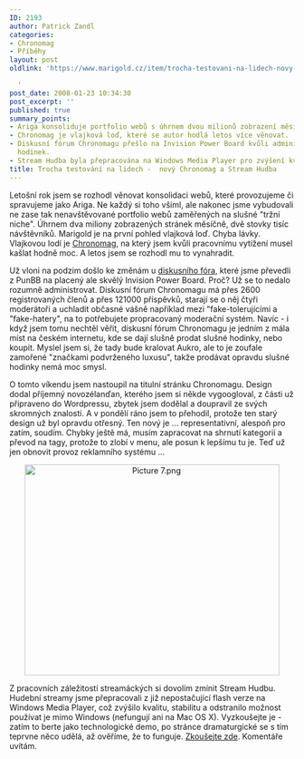 ```yaml
---
ID: 2193
author: Patrick Zandl
categories:
- Chronomag
- Příběhy
layout: post
oldlink: 'https://www.marigold.cz/item/trocha-testovani-na-lidech-novy-chronomag-a-stream-hudba

  '
post_date: 2008-01-23 10:34:30
post_excerpt: ''
published: true
summary_points:
- Ariga konsoliduje portfolio webů s úhrnem dvou milionů zobrazení měsíčně.
- Chronomag je vlajková loď, které se autor hodlá letos více věnovat.
- Diskusní fórum Chronomagu přešlo na Invision Power Board kvůli administraci a prodeji
  hodinek.
- Stream Hudba byla přepracována na Windows Media Player pro zvýšení kvality.
title: Trocha testování na lidech -  nový Chronomag a Stream Hudba
---
```


Letošní rok jsem se rozhodl věnovat konsolidaci webů, které provozujeme či spravujeme jako Ariga. Ne každý si toho všiml, ale nakonec jsme vybudovali ne zase tak nenavštěvované portfolio webů zaměřených na slušné "tržní niche". Úhrnem dva miliony zobrazených stránek měsíčně, dvě stovky tisíc návštěvníků. Marigold je na první pohled vlajková loď. Chyba lávky. Vlajkovou lodí je <a href="http://www.chronomag.cz">Chronomag</a>, na který jsem kvůli pracovnímu vytížení musel kašlat hodně moc. A letos jsem se rozhodl mu to vynahradit. 

Už vloni na podzim došlo ke změnám u <a href="http://forum.chronomag.cz">diskusního fóra</a>, které jsme převedli z PunBB na placený ale skvělý Invision Power Board. Proč? Už se to nedalo rozumně administrovat. Diskusní fórum Chronomagu má přes 2600 registrovaných členů a přes 121000 příspěvků, starají se o něj čtyři moderátoři a uchladit občasné vášně například mezi "fake-tolerujícími a "fake-hatery", na to potřebujete propracovaný moderační systém. Navíc - i když jsem tomu nechtěl věřit, diskusní fórum Chronomagu je jedním z mála míst na českém internetu, kde se dají slušně prodat slušné hodinky, nebo koupit. Myslel jsem si, že tady bude kralovat Aukro, ale to je zoufale zamořené "značkami podvrženého luxusu", takže prodávat opravdu slušné hodinky nemá moc smysl. 

O tomto víkendu jsem nastoupil na titulní stránku Chronomagu. Design dodal příjemný novozélanďan, kterého jsem si někde vygoogloval, z části už připraveno do Wordpressu, zbytek jsem dodělal a doupravil ze svých skromných znalostí. A v pondělí ráno jsem to přehodil, protože ten starý design už byl opravdu otřesný. Ten nový je ... representativní, alespoň pro zatím, soudím. Chybky ještě má, musím zapracovat na shrnutí kategorií a převod na tagy, protože to zlobí v menu, ale posun k lepšímu tu je. Teď už jen obnovit provoz reklamního systému ... 

<div style="text-align:center;"><img src="http://www.marigold.cz/wp-content/uploads//Picture 71.png" alt="Picture 7.png" border="0" width="450" height="372" /></div>

Z pracovních záležitostí streamáckých si dovolím zmínit Stream Hudbu. Hudební streamy jsme přepracovali z již nepostačující flash verze na Windows Media Player, což zvýšilo kvalitu, stabilitu a odstranilo možnost používat je mimo Windows (nefungují ani na Mac OS X). Vyzkoušejte je - zatím to berte jako technologické demo, po stránce dramaturgické se s tím teprvne něco udělá, až ověříme, že to funguje. <a href="http://www.stream.cz/music/10-pop-zahranicni/">Zkoušejte zde</a>. Komentáře uvítám.